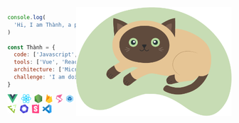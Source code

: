 <img align='right' src="https://raw.githubusercontent.com/cothvbdnnn/cothvbdnnn/main/icons/cat.png" width="350">

```javascript
console.log(
  'Hi, I am Thành, a passionate self-taught Frontend developer'
)

const Thành = {
  code: ['Javascript', 'Typescript', 'HTML', 'CSS'],
  tools: ['Vue', 'React', 'Node', 'Jest'],
  architecture: ['Microfrontend', 'Monorepo'],
  challenge: 'I am doing the 300 bài code thiếu nhi'
}
```
<p>
  <img height="20" src="https://raw.githubusercontent.com/cothvbdnnn/cothvbdnnn/main/icons/vue.png">&nbsp;
  <img height="20" src="https://raw.githubusercontent.com/cothvbdnnn/cothvbdnnn/main/icons/react.png">&nbsp;
  <img height="20" src="https://raw.githubusercontent.com/cothvbdnnn/cothvbdnnn/main/icons/node.png">&nbsp;
  <img height="20" src="https://raw.githubusercontent.com/cothvbdnnn/cothvbdnnn/main/icons/firebase.png">&nbsp;
  <img height="20" src="https://raw.githubusercontent.com/cothvbdnnn/cothvbdnnn/main/icons/singlespa.png">&nbsp;
  <img height="20" src="https://raw.githubusercontent.com/cothvbdnnn/cothvbdnnn/main/icons/webpack.png">&nbsp;
  <img height="20" src="https://raw.githubusercontent.com/cothvbdnnn/cothvbdnnn/main/icons/emmet.png">&nbsp;
  <img height="20" src="https://raw.githubusercontent.com/cothvbdnnn/cothvbdnnn/main/icons/eslint.png">&nbsp;
  <img height="20" src="https://raw.githubusercontent.com/cothvbdnnn/cothvbdnnn/main/icons/storybook.png">&nbsp;
  <img height="20" src="https://raw.githubusercontent.com/cothvbdnnn/cothvbdnnn/main/icons/visual.png">&nbsp;
</p>
